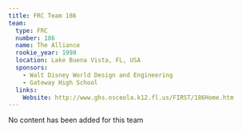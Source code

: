 ```yaml
---
title: FRC Team 186
team:
  type: FRC
  number: 186
  name: The Alliance
  rookie_year: 1998
  location: Lake Buena Vista, FL, USA
  sponsors:
    - Walt Disney World Design and Engineering
    - Gateway High School
  links:
    Website: http://www.ghs.osceola.k12.fl.us/FIRST/186Home.htm
---
```

No content has been added for this team
